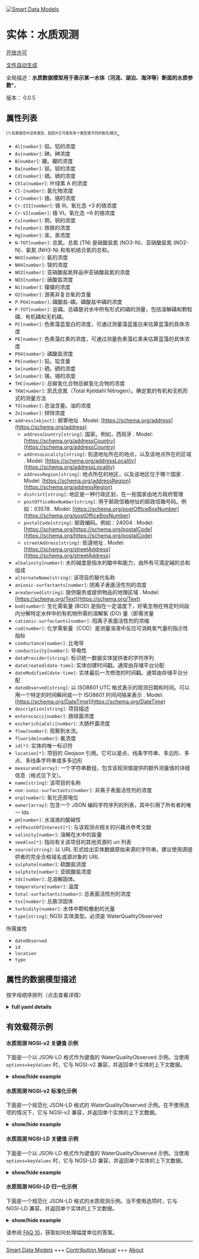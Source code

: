 <!-- 10-Header -->    
[![Smart Data Models](https://smartdatamodels.org/wp-content/uploads/2022/01/SmartDataModels_logo.png "Logo")](https://smartdatamodels.org)    
实体：水质观测    
=======<!-- /10-Header -->    
<!-- 15-License -->    
[开放许可](https://github.com/smart-data-models//dataModel.WaterQuality/blob/master/WaterQualityObserved/LICENSE.md)    
[文件自动生成](https://docs.google.com/presentation/d/e/2PACX-1vTs-Ng5dIAwkg91oTTUdt8ua7woBXhPnwavZ0FxgR8BsAI_Ek3C5q97Nd94HS8KhP-r_quD4H0fgyt3/pub?start=false&loop=false&delayms=3000#slide=id.gb715ace035_0_60)    
<!-- /15-License -->    
<!-- 20-Description -->    
全局描述：**水质数据模型用于表示某一水体（河流、湖泊、海洋等）断面的水质参数***。    
版本： 0.0.5    
<!-- /20-Description -->    
<!-- 30-PropertiesList -->    
## 属性列表    
<sup><sub>[*] 如果属性中没有类型，是因为它可能有多个类型或不同的格式/模式</sub></sup>。    
- `Al[number]`: 铝。铝的浓度  - `As[number]`: 砷。砷浓度  - `B[number]`: 硼。硼的浓度  - `Ba[number]`: 钡。钡的浓度  - `Cd[number]`: 镉。镉的浓度  - `Chla[number]`: 叶绿素 A 的浓度  - `Cl-[number]`: 氯化物浓度  - `Cr[number]`: 铬。铬的浓度  - `Cr-III[number]`: 铬 III。氧化态 +3 的铬浓度  - `Cr-VI[number]`: 铬 VI。氧化态 +6 的铬浓度  - `Cu[number]`: 铜。铜的浓度  - `Fe[number]`: 铁铁的浓度  - `Hg[number]`: 汞。汞浓度  - `N-TOT[number]`: 总氮。总氮 (TN) 是硝酸盐氮 (NO3-N)、亚硝酸盐氮 (NO2-N)、氨氮 (NH3-N) 和有机结合氮的总和。  - `NH3[number]`: 氨的浓度  - `NH4[number]`: 铵的浓度  - `NO2[number]`: 亚硝酸盐氮样品中亚硝酸盐氮的浓度  - `NO3[number]`: 硝酸盐浓度  - `Ni[number]`: 镍镍的浓度  - `O2[number]`: 游离非复合氧的含量  - `P-PO4[number]`: 磷酸盐-磷。磷酸盐中磷的浓度  - `P-TOT[number]`: 总磷。总磷是对水中所有形式的磷的测量，包括溶解磷和颗粒磷、有机磷和无机磷。  - `PC[number]`: 色素藻蓝蛋白的浓度，可通过测量藻蓝蛋白来估算蓝藻的具体浓度  - `PE[number]`: 色素藻红素的浓度，可通过测量色素藻红素来估算蓝藻的具体浓度  - `PO4[number]`: 磷酸盐浓度  - `Pb[number]`: 铅。铅含量  - `Se[number]`: 硒。硒的浓度  - `Sn[number]`: 锡。锡的浓度  - `THC[number]`: 总碳氢化合物总碳氢化合物的浓度  - `TKN[number]`: 凯氏总氮（Total Kjeldahl Nitrogen）。确定氮的有机和无机形式的测量方法  - `TO[number]`: 总油含量。油的浓度  - `Zn[number]`: 锌锌浓度  - `address[object]`: 邮寄地址  . Model: [https://schema.org/address](https://schema.org/address)	- `addressCountry[string]`: 国家。例如，西班牙  . Model: [https://schema.org/addressCountry](https://schema.org/addressCountry)    
	- `addressLocality[string]`: 街道地址所在的地点，以及该地点所在的区域  . Model: [https://schema.org/addressLocality](https://schema.org/addressLocality)    
	- `addressRegion[string]`: 地点所在的地区，以及该地区位于哪个国家  . Model: [https://schema.org/addressRegion](https://schema.org/addressRegion)    
	- `district[string]`: 地区是一种行政区划，在一些国家由地方政府管理      
	- `postOfficeBoxNumber[string]`: 用于邮政信箱地址的邮政信箱号码。例如：03578  . Model: [https://schema.org/postOfficeBoxNumber](https://schema.org/postOfficeBoxNumber)    
	- `postalCode[string]`: 邮政编码。例如：24004  . Model: [https://schema.org/https://schema.org/postalCode](https://schema.org/https://schema.org/postalCode)    
	- `streetAddress[string]`: 街道地址  . Model: [https://schema.org/streetAddress](https://schema.org/streetAddress)    
- `alkalinity[number]`: 水的碱度是指水的酸中和能力，由所有可滴定碱的总和组成  - `alternateName[string]`: 该项目的替代名称  - `anionic-surfactants[number]`: 阴离子表面活性剂的浓度  - `areaServed[string]`: 提供服务或提供物品的地理区域  . Model: [https://schema.org/Text](https://schema.org/Text)- `bod[number]`: 生化需氧量 (BOD) 是指在一定温度下，好氧生物在特定时间段内分解特定水样中的有机物所需的溶解氧 (DO) 量（即需求量  - `cationic-surfactants[number]`: 阳离子表面活性剂的浓缩  - `cod[number]`: 化学需氧量（COD）是测量溶液中反应可消耗氧气量的指示性指标  - `conductance[number]`: 比电导  - `conductivity[number]`: 导电性  - `dataProvider[string]`: 标识统一数据实体提供者的字符序列  - `dateCreated[date-time]`: 实体创建时间戳。通常由存储平台分配  - `dateModified[date-time]`: 实体最后一次修改的时间戳。通常由存储平台分配  - `dateObserved[string]`: 以 ISO8601 UTC 格式表示的观测日期和时间。可以用一个特定的时间瞬间或一个 ISO8601 时间间隔来表示  . Model: [https://schema.org/DateTime](https://schema.org/DateTime)- `description[string]`: 项目描述  - `enterococci[number]`: 肠球菌浓度  - `escherichiaColi[number]`: 大肠杆菌浓度  - `flow[number]`: 观察到水流。  - `fluoride[number]`: 氟浓度  - `id[*]`: 实体的唯一标识符  - `location[*]`: 项目的 Geojson 引用。它可以是点、线条字符串、多边形、多点、多线条字符串或多多边形  - `measurand[array]`: 一个字符串数组，包含该观测值提供的额外测量值的详细信息（格式见下文）。  - `name[string]`: 该项目的名称  - `non-ionic-surfactants[number]`: 非离子表面活性剂的浓度  - `orp[number]`: 氧化还原电位  - `owner[array]`: 包含一个 JSON 编码字符序列的列表，其中引用了所有者的唯一 Ids  - `pH[number]`: 水溶液的酸碱性  - `refPointOfInterest[*]`: 与该观测点相关的兴趣点参考文献  - `salinity[number]`: 溶解在水中的盐量  - `seeAlso[*]`: 指向有关该项目的其他资源的 uri 列表  - `source[string]`: 以 URL 形式给出实体数据原始来源的字符串。建议使用源提供者的完全合格域名或源对象的 URL  - `sulphate[number]`: 硫酸盐浓度  - `sulphite[number]`: 亚硫酸盐浓度  - `tds[number]`: 总溶解固体。  - `temperature[number]`: 温度  - `total-surfactants[number]`: 总表面活性剂的浓度  - `tss[number]`: 总悬浮固体  - `turbidity[number]`: 水体中颗粒散射的光量  - `type[string]`: NGSI 实体类型。必须是 WaterQualityObserved  <!-- /30-PropertiesList -->    
<!-- 35-RequiredProperties -->    
所需属性    
- `dateObserved`  - `id`  - `location`  - `type`  <!-- /35-RequiredProperties -->    
<!-- 40-RequiredProperties -->    
<!-- /40-RequiredProperties -->    
<!-- 50-DataModelHeader -->    
## 属性的数据模型描述    
按字母顺序排列（点击查看详情）    
<!-- /50-DataModelHeader -->    
<!-- 60-ModelYaml -->    
<details><summary><strong>full yaml details</strong></summary>      
```yaml    
WaterQualityObserved:      
  description: 'Water Quality data model is intended to represent water quality parameters at a certain water mass (river,  lake, sea, etc.) section'      
  properties:      
    Al:      
      description: Aluminium. Concentration of aluminium      
      minimum: 0      
      type: number      
      x-ngsi:      
        type: Property      
        units: mg/l      
    As:      
      description: Arsenic. Concentration of arsenic      
      minimum: 0      
      type: number      
      x-ngsi:      
        type: Property      
        units: mg/l      
    B:      
      description: Boron. Concentration of boron      
      minimum: 0      
      type: number      
      x-ngsi:      
        type: Property      
        units: mg/l      
    Ba:      
      description: Barium. Concentration of barium      
      minimum: 0      
      type: number      
      x-ngsi:      
        type: Property      
        units: mg/l      
    Cd:      
      description: Cadmium. Concentration of cadmium      
      minimum: 0      
      type: number      
      x-ngsi:      
        type: Property      
        units: mg/l      
    Chla:      
      description: Concentration of chlorophyll A      
      minimum: 0      
      type: number      
      x-ngsi:      
        type: Property      
    Cl-:      
      description: Concentration of chlorides      
      minimum: 0      
      type: number      
      x-ngsi:      
        type: Property      
    Cr:      
      description: Chromium. Concentration of chromium      
      minimum: 0      
      type: number      
      x-ngsi:      
        type: Property      
        units: mg/l      
    Cr-III:      
      description: Chromium III. Concentration of chromium at the oxidation state +3      
      minimum: 0      
      type: number      
      x-ngsi:      
        type: Property      
        units: mg/l      
    Cr-VI:      
      description: Chromium VI. Concentration of chromium at the oxidation state +6      
      minimum: 0      
      type: number      
      x-ngsi:      
        type: Property      
        units: mg/l      
    Cu:      
      description: Copper. Concentration of copper      
      minimum: 0      
      type: number      
      x-ngsi:      
        type: Property      
        units: mg/l      
    Fe:      
      description: Iron. Concentration of iron      
      minimum: 0      
      type: number      
      x-ngsi:      
        type: Property      
        units: mg/l      
    Hg:      
      description: Mercury. Concentration of mercury      
      minimum: 0      
      type: number      
      x-ngsi:      
        type: Property      
        units: mg/l      
    N-TOT:      
      description: 'Total Nitrogen. Total Nitrogen (TN) is the sum of nitrate-nitrogen (NO3-N), nitrite-nitrogen (NO2-N), ammonia-nitrogen (NH3-N) and organically bonded nitrogen'      
      minimum: 0      
      type: number      
      x-ngsi:      
        type: Property      
        units: mg/l      
    NH3:      
      description: Concentration of ammonia      
      minimum: 0      
      type: number      
      x-ngsi:      
        type: Property      
    NH4:      
      description: Concentration of ammonium      
      minimum: 0      
      type: number      
      x-ngsi:      
        type: Property      
    NO2:      
      description: Nitrite nitrogen. Concentration of a sample in nitrite nitrogen      
      minimum: 0      
      type: number      
      x-ngsi:      
        type: Property      
        units: mg/l      
    NO3:      
      description: Concentration of nitrates      
      minimum: 0      
      type: number      
      x-ngsi:      
        type: Property      
    Ni:      
      description: Nickel. Concentration of Nickel      
      minimum: 0      
      type: number      
      x-ngsi:      
        type: Property      
        units: mg/l      
    O2:      
      description: 'Level of free, non-compound oxygen present'      
      minimum: 0      
      type: number      
      x-ngsi:      
        type: Property      
    P-PO4:      
      description: Phosphate-phosphorus. Concentration of phosphorus as phosphate      
      minimum: 0      
      type: number      
      x-ngsi:      
        type: Property      
        units: mg/l      
    P-TOT:      
      description: 'Total Phosphorus. Total phosphorus is a measure of all forms of phosphorus in the water, including dissolved and particulate, organic and inorganic'      
      minimum: 0      
      type: number      
      x-ngsi:      
        type: Property      
        units: mg/l      
    PC:      
      description: Concentration of pigment phycocyanin which can be measured to estimate cyanobacteria concentrations specifically      
      minimum: 0      
      type: number      
      x-ngsi:      
        type: Property      
    PE:      
      description: Concentration of pigment phycoerythrin which can be measured to estimate cyanobacteria concentrations specifically      
      minimum: 0      
      type: number      
      x-ngsi:      
        type: Property      
    PO4:      
      description: Concentration of phosphates      
      minimum: 0      
      type: number      
      x-ngsi:      
        type: Property      
    Pb:      
      description: Lead. Concentration of lead      
      minimum: 0      
      type: number      
      x-ngsi:      
        type: Property      
        units: mg/l      
    Se:      
      description: Selenium. Concentration of selenium      
      minimum: 0      
      type: number      
      x-ngsi:      
        type: Property      
        units: mg/l      
    Sn:      
      description: Tin. Concentration of tin      
      minimum: 0      
      type: number      
      x-ngsi:      
        type: Property      
        units: mg/l      
    THC:      
      description: Total hydrocarbon. Concentration of total hydrocarbon      
      minimum: 0      
      type: number      
      x-ngsi:      
        type: Property      
        units: mg/l      
    TKN:      
      description: Total Kjeldahl Nitrogen. A measure that determines both the organic and the inorganic forms of nitrogen      
      minimum: 0      
      type: number      
      x-ngsi:      
        type: Property      
        units: mg/l      
    TO:      
      description: Total oil content. Concentration of oil      
      minimum: 0      
      type: number      
      x-ngsi:      
        type: Property      
        units: mg/l      
    Zn:      
      description: Zinc. Concentration of zinc      
      minimum: 0      
      type: number      
      x-ngsi:      
        type: Property      
        units: mg/l      
    address:      
      description: The mailing address      
      properties:      
        addressCountry:      
          description: 'The country. For example, Spain'      
          type: string      
          x-ngsi:      
            model: https://schema.org/addressCountry      
            type: Property      
        addressLocality:      
          description: 'The locality in which the street address is, and which is in the region'      
          type: string      
          x-ngsi:      
            model: https://schema.org/addressLocality      
            type: Property      
        addressRegion:      
          description: 'The region in which the locality is, and which is in the country'      
          type: string      
          x-ngsi:      
            model: https://schema.org/addressRegion      
            type: Property      
        district:      
          description: 'A district is a type of administrative division that, in some countries, is managed by the local government'      
          type: string      
          x-ngsi:      
            type: Property      
        postOfficeBoxNumber:      
          description: 'The post office box number for PO box addresses. For example, 03578'      
          type: string      
          x-ngsi:      
            model: https://schema.org/postOfficeBoxNumber      
            type: Property      
        postalCode:      
          description: 'The postal code. For example, 24004'      
          type: string      
          x-ngsi:      
            model: https://schema.org/https://schema.org/postalCode      
            type: Property      
        streetAddress:      
          description: The street address      
          type: string      
          x-ngsi:      
            model: https://schema.org/streetAddress      
            type: Property      
        streetNr:      
          description: Number identifying a specific property on a public street      
          type: string      
          x-ngsi:      
            type: Property      
      type: object      
      x-ngsi:      
        model: https://schema.org/address      
        type: Property      
    alkalinity:      
      description: The alkalinity of water is its acid-neutralizing capacity comprised of the total of all titratable bases      
      minimum: 0      
      type: number      
      x-ngsi:      
        type: Property      
        units: mg/l      
    alternateName:      
      description: An alternative name for this item      
      type: string      
      x-ngsi:      
        type: Property      
    anionic-surfactants:      
      description: Concentration of anionic surfactants      
      minimum: 0      
      type: number      
      x-ngsi:      
        type: Property      
        units: mg/l      
    areaServed:      
      description: The geographic area where a service or offered item is provided      
      type: string      
      x-ngsi:      
        model: https://schema.org/Text      
        type: Property      
    bod:      
      description: Biochemical oxygen demand (BOD) is the amount of dissolved oxygen (DO) needed (i.e. demanded) by aerobic biological organisms to break down organic material present in a given water sample at certain temperature over a specific time period      
      minimum: 0      
      type: number      
      x-ngsi:      
        type: Property      
        units: mg/l      
    cationic-surfactants:      
      description: Concentrtation of cationic surfactants      
      minimum: 0      
      type: number      
      x-ngsi:      
        type: Property      
        units: mg/l      
    cod:      
      description: Chemical oxygen demand (COD) is an indicative measure of the amount of oxygen that can be consumed by reactions in a measured solution      
      minimum: 0      
      type: number      
      x-ngsi:      
        type: Property      
        units: mg/l      
    conductance:      
      description: Specific Conductance      
      minimum: 0      
      type: number      
      x-ngsi:      
        type: Property      
    conductivity:      
      description: Electrical Conductivity      
      minimum: 0      
      type: number      
      x-ngsi:      
        type: Property      
    dataProvider:      
      description: A sequence of characters identifying the provider of the harmonised data entity      
      type: string      
      x-ngsi:      
        type: Property      
    dateCreated:      
      description: Entity creation timestamp. This will usually be allocated by the storage platform      
      format: date-time      
      type: string      
      x-ngsi:      
        type: Property      
    dateModified:      
      description: Timestamp of the last modification of the entity. This will usually be allocated by the storage platform      
      format: date-time      
      type: string      
      x-ngsi:      
        type: Property      
    dateObserved:      
      description: The date and time of this observation in ISO8601 UTCformat. It can be represented by an specific time instant or by an ISO8601 interval      
      type: string      
      x-ngsi:      
        model: https://schema.org/DateTime      
        type: Property      
    description:      
      description: A description of this item      
      type: string      
      x-ngsi:      
        type: Property      
    enterococci:      
      description: Concentration of Enterococci      
      minimum: 0      
      type: number      
      x-ngsi:      
        type: Property      
        units: Total number of bacteria/100mL      
    escherichiaColi:      
      description: Concentration of Escherichia coli      
      minimum: 0      
      type: number      
      x-ngsi:      
        type: Property      
        units: Total number of bacteria/100mL      
    flow:      
      description: 'Water Flow observed. '      
      type: number      
      x-ngsi:      
        type: Property      
        units: cubic meters/hour      
    fluoride:      
      description: Concentration of fluoride      
      minimum: 0      
      type: number      
      x-ngsi:      
        type: Property      
        units: mg/l      
    id:      
      anyOf:      
        - description: Identifier format of any NGSI entity      
          maxLength: 256      
          minLength: 1      
          pattern: ^[\w\-\.\{\}\$\+\*\[\]`|~^@!,:\\]+$      
          type: string      
          x-ngsi:      
            type: Property      
        - description: Identifier format of any NGSI entity      
          format: uri      
          type: string      
          x-ngsi:      
            type: Property      
      description: Unique identifier of the entity      
      x-ngsi:      
        type: Property      
    location:      
      description: 'Geojson reference to the item. It can be Point, LineString, Polygon, MultiPoint, MultiLineString or MultiPolygon'      
      oneOf:      
        - description: Geojson reference to the item. Point      
          properties:      
            bbox:      
              items:      
                type: number      
              minItems: 4      
              type: array      
            coordinates:      
              items:      
                type: number      
              minItems: 2      
              type: array      
            type:      
              enum:      
                - Point      
              type: string      
          required:      
            - type      
            - coordinates      
          title: GeoJSON Point      
          type: object      
          x-ngsi:      
            type: GeoProperty      
        - description: Geojson reference to the item. LineString      
          properties:      
            bbox:      
              items:      
                type: number      
              minItems: 4      
              type: array      
            coordinates:      
              items:      
                items:      
                  type: number      
                minItems: 2      
                type: array      
              minItems: 2      
              type: array      
            type:      
              enum:      
                - LineString      
              type: string      
          required:      
            - type      
            - coordinates      
          title: GeoJSON LineString      
          type: object      
          x-ngsi:      
            type: GeoProperty      
        - description: Geojson reference to the item. Polygon      
          properties:      
            bbox:      
              items:      
                type: number      
              minItems: 4      
              type: array      
            coordinates:      
              items:      
                items:      
                  items:      
                    type: number      
                  minItems: 2      
                  type: array      
                minItems: 4      
                type: array      
              type: array      
            type:      
              enum:      
                - Polygon      
              type: string      
          required:      
            - type      
            - coordinates      
          title: GeoJSON Polygon      
          type: object      
          x-ngsi:      
            type: GeoProperty      
        - description: Geojson reference to the item. MultiPoint      
          properties:      
            bbox:      
              items:      
                type: number      
              minItems: 4      
              type: array      
            coordinates:      
              items:      
                items:      
                  type: number      
                minItems: 2      
                type: array      
              type: array      
            type:      
              enum:      
                - MultiPoint      
              type: string      
          required:      
            - type      
            - coordinates      
          title: GeoJSON MultiPoint      
          type: object      
          x-ngsi:      
            type: GeoProperty      
        - description: Geojson reference to the item. MultiLineString      
          properties:      
            bbox:      
              items:      
                type: number      
              minItems: 4      
              type: array      
            coordinates:      
              items:      
                items:      
                  items:      
                    type: number      
                  minItems: 2      
                  type: array      
                minItems: 2      
                type: array      
              type: array      
            type:      
              enum:      
                - MultiLineString      
              type: string      
          required:      
            - type      
            - coordinates      
          title: GeoJSON MultiLineString      
          type: object      
          x-ngsi:      
            type: GeoProperty      
        - description: Geojson reference to the item. MultiLineString      
          properties:      
            bbox:      
              items:      
                type: number      
              minItems: 4      
              type: array      
            coordinates:      
              items:      
                items:      
                  items:      
                    items:      
                      type: number      
                    minItems: 2      
                    type: array      
                  minItems: 4      
                  type: array      
                type: array      
              type: array      
            type:      
              enum:      
                - MultiPolygon      
              type: string      
          required:      
            - type      
            - coordinates      
          title: GeoJSON MultiPolygon      
          type: object      
          x-ngsi:      
            type: GeoProperty      
      x-ngsi:      
        type: GeoProperty      
    measurand:      
      description: An array of strings containing details (see format below) about extra measurands provided by this observation      
      items:      
        type: string      
      minItems: 1      
      type: array      
      x-ngsi:      
        type: Property      
    name:      
      description: The name of this item      
      type: string      
      x-ngsi:      
        type: Property      
    non-ionic-surfactants:      
      description: Concentration of non-ionic surfactants      
      minimum: 0      
      type: number      
      x-ngsi:      
        type: Property      
        units: mg/l      
    orp:      
      description: Oxidation-Reduction potential      
      minimum: 0      
      type: number      
      x-ngsi:      
        type: Property      
    owner:      
      description: A List containing a JSON encoded sequence of characters referencing the unique Ids of the owner(s)      
      items:      
        anyOf:      
          - description: Identifier format of any NGSI entity      
            maxLength: 256      
            minLength: 1      
            pattern: ^[\w\-\.\{\}\$\+\*\[\]`|~^@!,:\\]+$      
            type: string      
            x-ngsi:      
              type: Property      
          - description: Identifier format of any NGSI entity      
            format: uri      
            type: string      
            x-ngsi:      
              type: Property      
        description: Unique identifier of the entity      
        x-ngsi:      
          type: Property      
      type: array      
      x-ngsi:      
        type: Property      
    pH:      
      description: Acidity or basicity of an aqueous solution      
      maximum: 14      
      minimum: 0      
      type: number      
      x-ngsi:      
        type: Property      
    refPointOfInterest:      
      anyOf:      
        - description: Identifier format of any NGSI entity      
          maxLength: 256      
          minLength: 1      
          pattern: ^[\w\-\.\{\}\$\+\*\[\]`|~^@!,:\\]+$      
          type: string      
          x-ngsi:      
            type: Property      
        - description: Identifier format of any NGSI entity      
          format: uri      
          type: string      
          x-ngsi:      
            type: Property      
      description: A reference to a point of interest associated to this observation      
      x-ngsi:      
        type: Relationship      
    salinity:      
      description: Amount of salts dissolved in water      
      minimum: 0      
      type: number      
      x-ngsi:      
        type: Property      
    seeAlso:      
      description: list of uri pointing to additional resources about the item      
      oneOf:      
        - items:      
            format: uri      
            type: string      
          minItems: 1      
          type: array      
        - format: uri      
          type: string      
      x-ngsi:      
        type: Property      
    source:      
      description: 'A sequence of characters giving the original source of the entity data as a URL. Recommended to be the fully qualified domain name of the source provider, or the URL to the source object'      
      type: string      
      x-ngsi:      
        type: Property      
    sulphate:      
      description: Concentration of sulfate      
      minimum: 0      
      type: number      
      x-ngsi:      
        type: Property      
        units: mg/l      
    sulphite:      
      description: Concentration of sulfite      
      minimum: 0      
      type: number      
      x-ngsi:      
        type: Property      
        units: mg/l      
    tds:      
      description: 'Total dissolved solids. '      
      minimum: 0      
      type: number      
      x-ngsi:      
        type: Property      
    temperature:      
      description: Temperature      
      type: number      
      x-ngsi:      
        type: Property      
    total-surfactants:      
      description: Concentration of total surfactants      
      minimum: 0      
      type: number      
      x-ngsi:      
        type: Property      
        units: mg/l      
    tss:      
      description: Total suspended solids      
      minimum: 0      
      type: number      
      x-ngsi:      
        type: Property      
    turbidity:      
      description: Amount of light scattered by particles in the water column      
      minimum: 0      
      type: number      
      x-ngsi:      
        type: Property      
    type:      
      description: NGSI Entity type. It has to be WaterQualityObserved      
      enum:      
        - WaterQualityObserved      
      type: string      
      x-ngsi:      
        type: Property      
  required:      
    - id      
    - type      
    - dateObserved      
    - location      
  type: object      
  x-derived-from: ""      
  x-disclaimer: 'Redistribution and use in source and binary forms, with or without modification, are permitted  provided that the license conditions are met. Copyleft (c) 2022 Contributors to Smart Data Models Program'      
  x-license-url: https://github.com/smart-data-models/dataModel.WaterQuality/blob/master/WaterQualityObserved/LICENSE.md      
  x-model-schema: https://smart-data-models.github.io/dataModel.WaterQuality/WaterQualityObserved/schema.json      
  x-model-tags: 'NAIADES, DigitalWater.city, B-WaterSmart'      
  x-version: 0.0.5      
```    
</details>      
<!-- /60-ModelYaml -->    
<!-- 70-MiddleNotes -->    
<!-- /70-MiddleNotes -->    
<!-- 80-Examples -->    
## 有效载荷示例    
#### 水质观测 NGSI-v2 关键值 示例    
下面是一个以 JSON-LD 格式作为键值的 WaterQualityObserved 示例。当使用 `options=keyValues` 时，它与 NGSI-v2 兼容，并返回单个实体的上下文数据。    
<details><summary><strong>show/hide example</strong></summary>      
```json  
{  
  "id": "waterqualityobserved:Sevilla:D1",  
  "type": "WaterQualityObserved",  
  "dateObserved": "2017-01-31T06:45:00Z",  
  "measurand": [  
    "NO3, 0.01, M1, Concentration of Nitrates"  
  ],  
  "location": {  
    "type": "Point",  
    "coordinates": [  
      -5.993307,  
      37.362882  
    ]  
  },  
  "temperature": 24.4,  
  "conductivity": 0.005,  
  "pH": 7.4,  
  "NO3": 0.01,  
  "flow": 127.53,  
  "alkalinity": 0.1,  
  "TKN": 1.0,  
  "NO2": 0.09,  
  "N-TOT": 6.0,  
  "P-TOT": 0.6,  
  "P-PO4": 0.5,  
  "Al": 0.01,  
  "As": 0.0,  
  "B": 0.2,  
  "Ba": 0.0,  
  "Cd": 0.001,  
  "Cr": 0.0,  
  "Cr-III": 0.0,  
  "Cr-VI": 0.0,  
  "Cu": 0.0,  
  "Fe": 0.0,  
  "fluoride": 0.1,  
  "Hg": 0.0,  
  "THC": 0.0,  
  "Ni": 0.0,  
  "TO": 0.01,  
  "Pb": 0.0,  
  "Se": 0.0,  
  "Sn": 0.0,  
  "sulphate": 143.3,  
  "sulphite": 0.0,  
  "anionic-surfactants": 0.3,  
  "cationic-surfactants": 0.2,  
  "non-ionic-surfactants": 0.1,  
  "total-surfactants": 0.3,  
  "Zn": 0.0  
}  
```  
</details>    
#### 水质观测 NGSI-v2 标准化示例    
下面是一个规范化 JSON-LD 格式的 WaterQualityObserved 示例。在不使用选项的情况下，它与 NGSI-v2 兼容，并返回单个实体的上下文数据。    
<details><summary><strong>show/hide example</strong></summary>      
```json  
{  
  "id": "waterqualityobserved:Sevilla:D1",  
  "type": "WaterQualityObserved",  
  "dateObserved": {  
    "type": "DateTime",  
    "value": "2017-01-31T06:45:00Z"  
  },  
  "temperature": {  
    "type": "Number",  
    "value": 24.4  
  },  
  "NO3": {  
    "type": "Number",  
    "value": 0.01  
  },  
  "location": {  
    "type": "geo:json",  
    "value": {  
      "type": "Point",  
      "coordinates": [  
        -5.993307,  
        37.362882  
      ]  
    }  
  },  
  "pH": {  
    "type": "Number",  
    "value": 7.4  
  },  
  "measurand": {  
    "type": "StructuredValue",  
    "value": [  
      "NO3, 0.01, M1, Concentration of Nitrates"  
    ]  
  },  
  "conductivity": {  
    "type": "Number",  
    "value": 0.005  
  },  
  "flow": {  
    "type": "Number",  
    "value": 127.53  
  },  
  "alkalinity": {  
    "type": "Number",  
    "value": 0.1  
  },  
  "TKN": {  
    "type": "Boolean",  
    "value": true  
  },  
  "NO2": {  
    "type": "Number",  
    "value": 0.09  
  },  
  "N-TOT": {  
    "type": "Number",  
    "value": 6.0  
  },  
  "P-TOT": {  
    "type": "Number",  
    "value": 0.6  
  },  
  "P-PO4": {  
    "type": "Number",  
    "value": 0.5  
  },  
  "Al": {  
    "type": "Number",  
    "value": 0.01  
  },  
  "As": {  
    "type": "Boolean",  
    "value": false  
  },  
  "B": {  
    "type": "Number",  
    "value": 0.2  
  },  
  "Ba": {  
    "type": "Boolean",  
    "value": false  
  },  
  "Cd": {  
    "type": "Number",  
    "value": 0.001  
  },  
  "Cr": {  
    "type": "Boolean",  
    "value": false  
  },  
  "Cr-III": {  
    "type": "Boolean",  
    "value": false  
  },  
  "Cr-VI": {  
    "type": "Boolean",  
    "value": false  
  },  
  "Cu": {  
    "type": "Boolean",  
    "value": false  
  },  
  "Fe": {  
    "type": "Number",  
    "value": 7.4  
  },  
  "fluoride": {  
    "type": "Boolean",  
    "value": false  
  },  
  "Hg": {  
    "type": "Boolean",  
    "value": false  
  },  
  "THC": {  
    "type": "Boolean",  
    "value": false  
  },  
  "Ni": {  
    "type": "Boolean",  
    "value": false  
  },  
  "TO": {  
    "type": "Number",  
    "value": 0.01  
  },  
  "Pb": {  
    "type": "Boolean",  
    "value": false  
  },  
  "Se": {  
    "type": "Boolean",  
    "value": false  
  },  
  "Sn": {  
    "type": "Boolean",  
    "value": false  
  },  
  "sulphate": {  
    "type": "Number",  
    "value": 143.3  
  },  
  "sulphite": {  
    "type": "Boolean",  
    "value": false  
  },  
  "anionic-surfactants": {  
    "type": "Number",  
    "value": 0.3  
  },  
  "cationic-surfactants": {  
    "type": "Number",  
    "value": 0.2  
  },  
  "non-ionic-surfactants": {  
    "type": "Number",  
    "value": 0.1  
  },  
  "total-surfactants": {  
    "type": "Number",  
    "value": 0.3  
  },  
  "Zn": {  
    "type": "Boolean",  
    "value": false  
  }  
}  
```  
</details>    
#### 水质观测 NGSI-LD 关键值 示例    
下面是一个以 JSON-LD 格式作为键值的 WaterQualityObserved 示例。当使用 `options=keyValues` 时，它与 NGSI-LD 兼容，并返回单个实体的上下文数据。    
<details><summary><strong>show/hide example</strong></summary>      
```json  
{  
  "id": "urn:ngsi-ld:WaterQualityObserved:waterqualityobserved:Sevilla:D1",  
  "type": "WaterQualityObserved",  
  "NO3": 0.01,  
  "conductivity": 0.005,  
  "dateObserved": "2017-01-31T06:45:00Z",  
  "location": {  
    "coordinates": [  
      -5.993307,  
      37.362882  
    ],  
    "type": "Point"  
  },  
  "measurand": [  
    "NO3, 0.01, M1, Concentration of Nitrates"  
  ],  
  "pH": 7.4,  
  "temperature": 24.4,  
  "flow": 127.53,  
  "alkalinity": 0.1,  
  "TKN": 1.0,  
  "NO2": 0.09,  
  "N-TOT": 6,  
  "P-TOT": 0.6,  
  "P-PO4": 0.5,  
  "Al": 0.01,  
  "As": 0.0,  
  "B": 0.2,  
  "Ba": 0.0,  
  "Cd": 0.001,  
  "Cr": 0.0,  
  "Cr-III": 0.0,  
  "Cr-VI": 0.0,  
  "Cu": 0.0,  
  "Fe": 0.0,  
  "fluoride": 0.1,  
  "Hg": 0.0,  
  "THC": 0.0,  
  "Ni": 0.0,  
  "TO": 0.01,  
  "Pb": 0.0,  
  "Se": 0.0,  
  "Sn": 0.0,  
  "sulphate": 143.3,  
  "sulphite": 0,  
  "anionic-surfactants": 0.3,  
  "cationic-surfactants": 0.2,  
  "non-ionic-surfactants": 0.1,  
  "total-surfactants": 0.3,  
  "Zn": 0.0,  
  "@context": [  
    "https://uri.etsi.org/ngsi-ld/v1/ngsi-ld-core-context.jsonld",  
    "https://raw.githubusercontent.com/smart-data-models/dataModel.WaterQuality/master/context.jsonld"  
  ]  
}  
```  
</details>    
#### 水质观测 NGSI-LD 归一化示例    
下面是一个规范化 JSON-LD 格式的水质观测示例。当不使用选项时，它与 NGSI-LD 兼容，并返回单个实体的上下文数据。    
<details><summary><strong>show/hide example</strong></summary>      
```json  
{  
  "id": "urn:ngsi-ld:WaterQualityObserved:waterqualityobserved:Sevilla:D1",  
  "type": "WaterQualityObserved",  
  "NO3": {  
    "type": "Property",  
    "value": 0.01  
  },  
  "conductivity": {  
    "type": "Property",  
    "value": 0.005  
  },  
  "dateObserved": {  
    "type": "Property",  
    "value": {  
      "@type": "DateTime",  
      "@value": "2017-01-31T06:45:00Z"  
    }  
  },  
  "location": {  
    "type": "GeoProperty",  
    "value": {  
      "type": "Point",  
      "coordinates": [  
        -5.993307,  
        37.362882  
      ]  
    }  
  },  
  "measurand": {  
    "type": "Property",  
    "value": [  
      "NO3, 0.01, M1, Concentration of Nitrates"  
    ]  
  },  
  "pH": {  
    "type": "Property",  
    "value": 7.4  
  },  
  "temperature": {  
    "type": "Property",  
    "value": 24.4  
  },  
  "flow": {  
    "type": "Property",  
    "value": 127.53  
  },  
  "alkalinity": {  
    "type": "Property",  
    "value": 0.1  
  },  
  "TKN": {  
    "type": "Property",  
    "value": 1.0  
  },  
  "NO2": {  
    "type": "Property",  
    "value": 0.09  
  },  
  "N-TOT": {  
    "type": "Property",  
    "value": 6.0  
  },  
  "P-TOT": {  
    "type": "Property",  
    "value": 0.6  
  },  
  "P-PO4": {  
    "type": "Property",  
    "value": 0.5  
  },  
  "Al": {  
    "type": "Property",  
    "value": 0.01  
  },   
  "As": {  
    "type": "Property",  
    "value": 0.0  
  },  
  "B": {  
    "type": "Property",  
    "value": 0.2  
  },  
  "Ba": {  
    "type": "Property",  
    "value": 0.0  
  },  
  "Cd": {  
    "type": "Property",  
    "value": 0.001  
  },  
  "Cr": {  
    "type": "Property",  
    "value": 0.0  
  },  
  "Cr-III": {  
    "type": "Property",  
    "value": 0.0  
  },  
  "Cr-VI": {  
    "type": "Property",  
    "value": 0.0  
  },  
  "Cu": {  
    "type": "Property",  
    "value": 0.0  
  },  
  "Fe": {  
    "type": "Property",  
    "value": 7.4  
  },  
  "fluoride": {  
    "type": "Property",  
    "value": 0.0  
  },  
  "Hg": {  
    "type": "Property",  
    "value": 0.0  
  },  
  "THC": {  
    "type": "Property",  
    "value": 0.0  
  },  
  "Ni": {  
    "type": "Property",  
    "value": 0.0  
  },  
  "TO": {  
    "type": "Property",  
    "value": 0.01  
  },  
  "Pb": {  
    "type": "Property",  
    "value": 0.0  
  },  
  "Se": {  
    "type": "Property",  
    "value": 0.0  
  },  
  "Sn": {  
    "type": "Property",  
    "value": 0.0  
  },  
  "sulphate": {  
    "type": "Property",  
    "value": 143.3  
  },  
  "sulphite": {  
    "type": "Property",  
    "value": 0.0  
  },  
  "anionic-surfactants": {  
    "type": "Property",  
    "value": 0.3  
  },  
  "cationic-surfactants": {  
    "type": "Property",  
    "value": 0.2  
  },  
  "non-ionic-surfactants": {  
    "type": "Property",  
    "value": 0.1  
  },  
  "total-surfactants": {  
    "type": "Property",  
    "value": 0.3  
  },  
  "Zn": {  
    "type": "Property",  
    "value": 0.0  
  },  
   "@context": [  
        "https://raw.githubusercontent.com/smart-data-models/dataModel.WaterQuality/master/context.jsonld"  
    ]  
}  
```  
</details><!-- /80-Examples -->    
<!-- 90-FooterNotes -->    
<!-- /90-FooterNotes -->    
<!-- 95-Units -->    
请参阅 [FAQ 10](https://smartdatamodels.org/index.php/faqs/)，获取如何处理幅度单位的答案。    
<!-- /95-Units -->    
<!-- 97-LastFooter -->    
---    
[Smart Data Models](https://smartdatamodels.org) +++ [Contribution Manual](https://bit.ly/contribution_manual) +++ [About](https://bit.ly/Introduction_SDM)<!-- /97-LastFooter -->    
